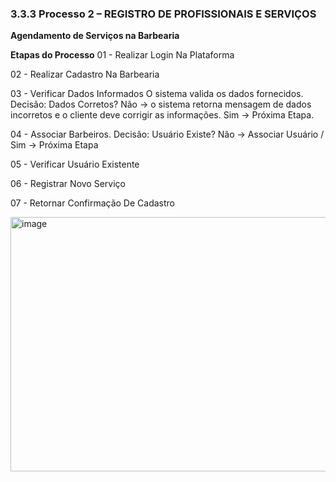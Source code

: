 ### 3.3.3 Processo 2 – REGISTRO DE PROFISSIONAIS E SERVIÇOS

**Agendamento de Serviços na Barbearia**

**Etapas do Processo**
01 - Realizar Login Na Plataforma

02 - Realizar Cadastro Na Barbearia 

03 - Verificar Dados Informados O sistema valida os dados fornecidos. Decisão: Dados Corretos? Não → o sistema retorna mensagem de dados incorretos e o cliente deve corrigir as informações. Sim → Próxima Etapa.

04 - Associar Barbeiros. Decisão: Usuário Existe? Não → Associar Usuário / Sim → Próxima Etapa

05 - Verificar Usuário Existente

06 - Registrar Novo Serviço

07 - Retornar Confirmação De Cadastro


<img width="1451" height="407" alt="image" src="https://github.com/user-attachments/assets/65dd7538-14ca-49d7-a39b-2df2fd2ab8b9" />

